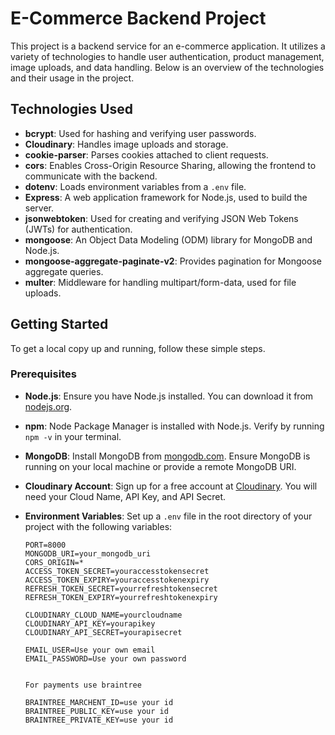 # E-Commerce Backend Project

This project is a backend service for an e-commerce application. It utilizes a variety of technologies to handle user authentication, product management, image uploads, and data handling. Below is an overview of the technologies and their usage in the project.

## Technologies Used

- **bcrypt**: Used for hashing and verifying user passwords.
- **Cloudinary**: Handles image uploads and storage.
- **cookie-parser**: Parses cookies attached to client requests.
- **cors**: Enables Cross-Origin Resource Sharing, allowing the frontend to communicate with the backend.
- **dotenv**: Loads environment variables from a `.env` file.
- **Express**: A web application framework for Node.js, used to build the server.
- **jsonwebtoken**: Used for creating and verifying JSON Web Tokens (JWTs) for authentication.
- **mongoose**: An Object Data Modeling (ODM) library for MongoDB and Node.js.
- **mongoose-aggregate-paginate-v2**: Provides pagination for Mongoose aggregate queries.
- **multer**: Middleware for handling multipart/form-data, used for file uploads.

## Getting Started

To get a local copy up and running, follow these simple steps.

### Prerequisites

- **Node.js**: Ensure you have Node.js installed. You can download it from [nodejs.org](https://nodejs.org/).
- **npm**: Node Package Manager is installed with Node.js. Verify by running `npm -v` in your terminal.
- **MongoDB**: Install MongoDB from [mongodb.com](https://www.mongodb.com/). Ensure MongoDB is running on your local machine or provide a remote MongoDB URI.
- **Cloudinary Account**: Sign up for a free account at [Cloudinary](https://cloudinary.com/). You will need your Cloud Name, API Key, and API Secret.
- **Environment Variables**: Set up a `.env` file in the root directory of your project with the following variables:

  ```env
  PORT=8000
  MONGODB_URI=your_mongodb_uri
  CORS_ORIGIN=*
  ACCESS_TOKEN_SECRET=youraccesstokensecret
  ACCESS_TOKEN_EXPIRY=youraccesstokenexpiry
  REFRESH_TOKEN_SECRET=yourrefreshtokensecret
  REFRESH_TOKEN_EXPIRY=yourrefreshtokenexpiry

  CLOUDINARY_CLOUD_NAME=yourcloudname
  CLOUDINARY_API_KEY=yourapikey
  CLOUDINARY_API_SECRET=yourapisecret

  EMAIL_USER=Use your own email
  EMAIL_PASSWORD=Use your own password


  For payments use braintree

  BRAINTREE_MARCHENT_ID=use your id
  BRAINTREE_PUBLIC_KEY=use your id
  BRAINTREE_PRIVATE_KEY=use your id

  ```
